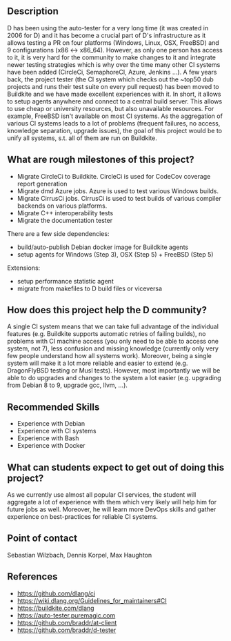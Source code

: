 ## Description

D has been using the auto-tester for a very long time (it was created in 2006 for D) and it has become a crucial part of D's infrastructure as it allows testing a PR on four platforms (Windows, Linux, OSX, FreeBSD) and 9 configurations (x86 <-> x86_64).
However, as only one person has access to it, it is very hard for the community to make changes to it and integrate newer testing strategies which is why over the time many other CI systems have been added (CircleCi, SemaphoreCI, Azure, Jenkins ...).
A few years back, the project tester (the CI system which checks out the ~top50 dub projects and runs their test suite on every pull request) has been moved to Buildkite and we have made excellent experiences with it.
In short, it allows to setup agents anywhere and connect to a central build server.
This allows to use cheap or university resources, but also unavailable resources.
For example, FreeBSD isn't available on most CI systems.
As the aggregation of various CI systems leads to a lot of problems (frequent failures, no access, knowledge separation, upgrade issues), the goal of this project would be to unify all systems, s.t. all of them are run on Buildkite.

## What are rough milestones of this project?

- Migrate CircleCi to Buildkite. CircleCi is used for CodeCov coverage report generation
- Migrate dmd Azure jobs. Azure is used to test various Windows builds.
- Migrate CirrusCi jobs. CirrusCi is used to test builds of various compiler backends on various platforms.
- Migrate C++ interoperability tests
- Migrate the documentation tester

There are a few side dependencies:

- build/auto-publish Debian docker image for Buildkite agents
- setup agents for Windows (Step 3), OSX (Step 5) + FreeBSD (Step 5)

Extensions:

- setup performance statistic agent
- migrate from makefiles to D build files or viceversa

## How does this project help the D community?

A single CI system means that we can take full advantage of the individual features (e.g. Buildkite supports automatic retries of failing builds), no problems with CI machine access (you only need to be able to access one system, not 7), less confusion and missing knowledge (currently only very few people understand how all systems work).
Moreover, being a single system will make it a lot more reliable and easier to extend (e.g. DragonFlyBSD testing or Musl tests). However, most importantly we will be able to do upgrades and changes to the system a lot easier (e.g. upgrading from Debian 8 to 9, upgrade gcc, llvm, ...).

## Recommended Skills

- Experience with Debian
- Experience with CI systems
- Experience with Bash
- Experience with Docker

## What can students expect to get out of doing this project?

As we currently use almost all popular CI services, the student will aggregate a lot of experience with them which very likely will help him for future jobs as well.
Moreover, he will learn more DevOps skills and gather experience on best-practices for reliable CI systems.

## Point of contact

Sebastian Wilzbach, Dennis Korpel, Max Haughton

## References

- https://github.com/dlang/ci
- https://wiki.dlang.org/Guidelines_for_maintainers#CI
- https://buildkite.com/dlang
- https://auto-tester.puremagic.com
- https://github.com/braddr/at-client
- https://github.com/braddr/d-tester

